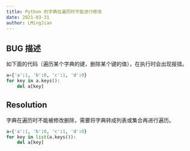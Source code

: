 ```yaml
---
title: Python 的字典在遍历时不能进行修改
date: 2021-03-31
author: LMingJian
---
```


## BUG 描述

如下面的代码（遍历某个字典的键，删除某个键的值），在执行时会出现报错。

```python
a={'a':1, 'b':0, 'c':1, 'd':0}
for key in a.keys():
	del a[key]
```

## Resolution

字典在遍历时不能被修改删除，需要将字典转成列表或集合再进行遍历。

```python
a={'a':1, 'b':0, 'c':1, 'd':0}
for key in list(a.keys()):
	del a[key]
```

